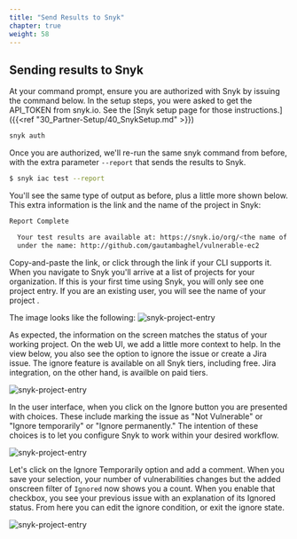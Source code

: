 ```yaml
---
title: "Send Results to Snyk"
chapter: true
weight: 58
---
```


## Sending results to Snyk

At your command prompt, ensure you are authorized with Snyk by issuing the command below.  In the setup steps, you were asked to get the API_TOKEN from snyk.io.  See the [Snyk setup page for those instructions.]({{<ref "30_Partner-Setup/40_SnykSetup.md" >}})


```bash
snyk auth
```

Once you are authorized, we'll re-run the same snyk command from before, with the extra parameter `--report` that sends the results to Snyk.

```bash
$ snyk iac test --report
```

You'll see the same type of output as before, plus a little more shown below.  This extra information is the link and the name of the project in Snyk:

```bash
Report Complete

  Your test results are available at: https://snyk.io/org/<the name of your organizatio>/projects
  under the name: http://github.com/gautambaghel/vulnerable-ec2
```

Copy-and-paste the link, or click through the link if your CLI supports it.  When you navigate to Snyk you'll arrive at a list of projects for your organization.  If this is your first time using Snyk, you will only see one project entry.  If you are an existing user, you will see the name of your project .

The image looks like the following:
![snyk-project-entry](/images/snyk-iac-project-entry.png)

As expected, the information on the screen matches the status of your working project.  On the web UI, we add a little more context to help.  In the view below, you also see the option to ignore the issue or create a Jira issue.  The ignore feature is available on all Snyk tiers, including free.  Jira integration, on the other hand, is availble on paid tiers.

![snyk-project-entry](/images/snyk-iac-issue-detail.png)

In the user interface, when you click on the Ignore button you are presented with choices.  These include marking the issue as "Not Vulnerable" or "Ignore temporarily" or "Ignore permanently."  The intention of these choices is to let you configure Snyk to work within your desired workflow. 

![snyk-project-entry](/images/snyk-iac-ignore-issue.png)

Let's click on the Ignore Temporarily option and add a comment.  When you save your selection, your number of vulnerabilities changes but the added onscreen filter of `Ignored` now shows you a count.  When you enable that checkbox, you see your previous issue with an explanation of its Ignored status.  From here you can edit the ignore condition, or exit the ignore state.

![snyk-project-entry](/images/snyk-iac-ignore-temporarily.png)




